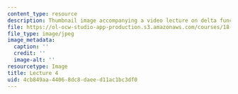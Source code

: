 ```yaml
---
content_type: resource
description: Thumbnail image accompanying a video lecture on delta functions.
file: https://ol-ocw-studio-app-production.s3.amazonaws.com/courses/18-085-computational-science-and-engineering-i-fall-2008/4cb849aa44068dc8daeed11ac1bc3df0_4.jpg
file_type: image/jpeg
image_metadata:
  caption: ''
  credit: ''
  image-alt: ''
resourcetype: Image
title: Lecture 4
uid: 4cb849aa-4406-8dc8-daee-d11ac1bc3df0
---
```


